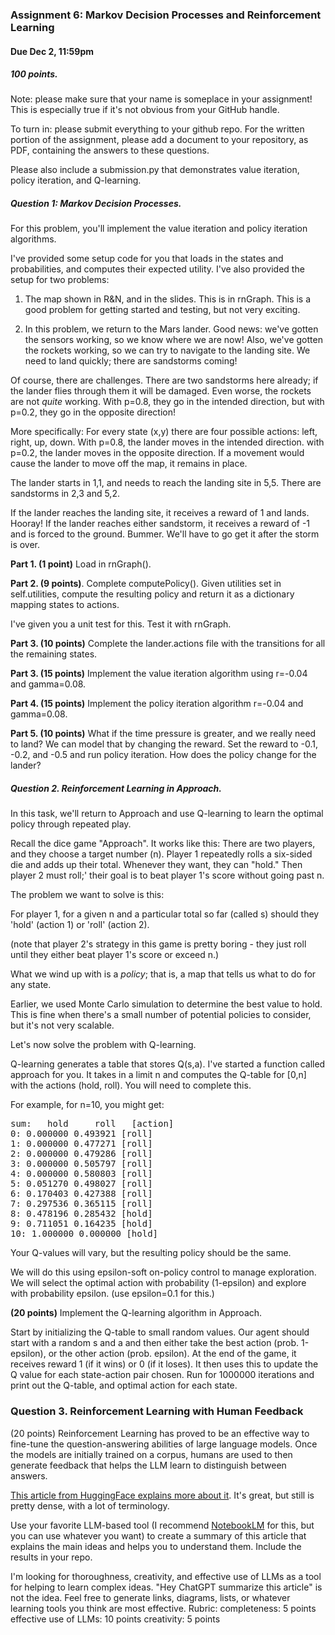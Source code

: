 
### Assignment 6: Markov Decision Processes and Reinforcement Learning

#### Due Dec 2, 11:59pm

##### 100 points.

Note: please make sure that your name is someplace in your assignment! 
This is especially true if it's not obvious from your GitHub handle.

To turn in: please submit everything to your github repo. 
For the written portion of the assignment, please add a document to your repository, as PDF, 
containing the answers to these questions.

Please also include a submission.py that demonstrates value iteration, policy iteration,
and Q-learning.

##### Question 1: Markov Decision Processes. 

For this problem, you'll implement the value iteration and policy iteration algorithms. 

I've provided some setup code for you that loads in the states and probabilities, and computes their expected utility.
I've also provided the setup for two problems:

1. The map shown in R&N, and in the slides. This is in rnGraph. This is a good problem for getting 
started and testing, but not very exciting.

2. In this problem, we return to the Mars lander. Good news: we've gotten the sensors working,
so we know where we are now! Also, we've gotten the rockets working, so we can try to navigate 
to the landing site. We need to land quickly; there are sandstorms coming!

Of course, there are challenges. There are two sandstorms here already; if the lander flies 
through them it will be damaged. Even worse, the rockets are not *quite* working. With p=0.8, 
they go in the intended direction, but with p=0.2, they go in the opposite direction! 

More specifically:
For every state (x,y) there are four possible actions: left, right, up, down.
With p=0.8, the lander moves in the intended direction. with p=0.2, the lander moves in the
opposite direction. If a movement would cause the lander to move off the map, it remains in place.

The lander starts in 1,1, and needs to reach the landing site in 5,5. There are sandstorms in 2,3
and 5,2.

If the lander reaches the landing site, it receives a reward of 1 and lands. Hooray!
If the lander reaches either sandstorm, it receives a reward of -1 and is forced to the ground. 
Bummer. We'll have to go get it after the storm is over.

**Part 1. (1 point)**  Load in rnGraph().
 
**Part 2. (9 points)**. Complete computePolicy(). Given utilities set in self.utilities, compute the 
resulting policy and return it as a dictionary mapping states to actions.

I've given you a unit test for this. Test it with rnGraph.

**Part 3. (10 points)** Complete the lander.actions file with the transitions for all the remaining states.

**Part 3. (15 points)** Implement the value iteration algorithm using r=-0.04 and gamma=0.08.

**Part 4. (15 points)** Implement the policy iteration algorithm r=-0.04 and gamma=0.08. 

**Part 5. (10 points)** What if the time pressure is greater, and we really need to land? We
can model that by changing the reward. Set the reward to -0.1, -0.2, and -0.5 and run policy 
iteration. How does the policy change for the lander? 

##### Question 2. Reinforcement Learning in Approach.

In this task, we'll return to Approach and use Q-learning to learn the optimal policy 
through repeated play.

Recall the dice game "Approach". It works like this: There are two players, and they choose
a target number (n). Player 1 repeatedly rolls a six-sided die and adds up their total. Whenever they want, they can "hold." Then player 2 must roll;' 
their goal is to beat player 1's score without going past n.

The problem we want to solve is this:

For player 1, for a given n and a particular total so far (called s) 
should they 'hold' (action 1) or 'roll' (action 2).

(note that player 2's strategy in this game is pretty boring - they just roll 
until they either beat player 1's score or exceed n.)

What we wind up with is a *policy*; that is, a map that tells us what to do for 
any state.

Earlier, we used Monte Carlo simulation to determine the best value to hold. 
This is fine when there's a small number of potential policies to consider, but 
it's not very scalable.

Let's now solve the problem with Q-learning.

Q-learning generates a table that stores Q(s,a). I've started a function called 
approach for you. It takes in a limit n and computes the Q-table for [0,n] with 
the actions (hold, roll). You will need to complete this.

For example, for n=10, you might get:

<pre>
sum:   hold     roll   [action]
0: 0.000000 0.493921 [roll]
1: 0.000000 0.477271 [roll]
2: 0.000000 0.479286 [roll]
3: 0.000000 0.505797 [roll]
4: 0.000000 0.580803 [roll]
5: 0.051270 0.498027 [roll]
6: 0.170403 0.427388 [roll]
7: 0.297536 0.365115 [roll]
8: 0.478196 0.285432 [hold]
9: 0.711051 0.164235 [hold]
10: 1.000000 0.000000 [hold]
</pre>

Your Q-values will vary, but the resulting policy should be the same.

We will do this using epsilon-soft on-policy control to manage exploration. We will select 
the optimal action with probability (1-epsilon) and explore with probability epsilon. 
(use epsilon=0.1 for this.)

**(20 points)** Implement the Q-learning algorithm in Approach.

Start by initializing the Q-table to small random values. 
Our agent should start with a random s and a and then either take the best 
action (prob. 1-epsilon), or the other action (prob. epsilon). At the end of 
the game, it receives reward 1 (if it wins) or 0 (if it loses). 
It then uses this to update the Q value for each state-action pair chosen. 
Run for 1000000 iterations and print out the Q-table, and optimal action for each state.


### Question 3.  Reinforcement Learning with Human Feedback


(20 points)
Reinforcement Learning has proved to be an effective way to fine-tune the question-answering 
abilities of large language models. Once the models are initially trained on a corpus, 
humans are used to then generate feedback that helps the LLM learn to distinguish between 
answers.

[This article from HuggingFace explains more about it](https://huggingface.co/blog/rlhf). It's great, but still
is pretty dense, with a lot of terminology.

Use your favorite LLM-based tool (I recommend [NotebookLM](https://notebooklm.google.com/) for this, but you can use
whatever you want) to create a summary of this article that explains the main ideas and helps you to
understand them. Include the results in your repo.

I'm looking for thoroughness, creativity, and effective use of LLMs as a tool for helping to learn complex ideas.
"Hey ChatGPT summarize this article" is not the idea. Feel free to generate links, diagrams, lists,
or whatever learning tools you think are most effective.
Rubric:
completeness: 5 points
effective use of LLMs: 10 points
creativity: 5 points



